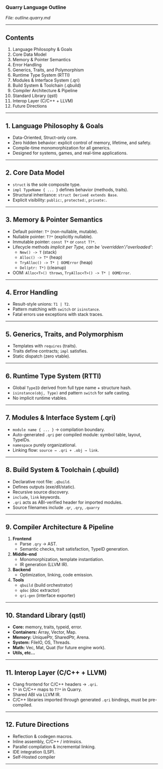 ### **Quarry Language Outline**
_File: outline.quarry.md_

---

## **Contents**
1. Language Philosophy & Goals
2. Core Data Model
3. Memory & Pointer Semantics
4. Error Handling
5. Generics, Traits, and Polymorphism
6. Runtime Type System (RTTI)
7. Modules & Interface System (.qri)
8. Build System & Toolchain (.qbuild)
9. Compiler Architecture & Pipeline
10. Standard Library (qstl)
11. Interop Layer (C/C++ + LLVM)
12. Future Directions

---

## **1. Language Philosophy & Goals**
- Data-Oriented, Struct-only core.
- Zero hidden behavior: explicit control of memory, lifetime, and safety.
- Compile-time monomorphization for all generics.
- Designed for systems, games, and real-time applications.

---

## **2. Core Data Model**
- `struct` is the sole composite type.
- `impl TypeName { ... }` defines behavior (methods, traits).
- Structural inheritance: `struct Derived extends Base`.
- Explicit visibility: `public:`, `protected:`, `private:`.

---

## **3. Memory & Pointer Semantics**
- Default pointer: `T*` (non-nullable, mutable).
- Nullable pointer: `T?*` (explicitly nullable).
- Immutable pointer: `const T*` or `const T?*`.
- Lifecycle methods *implicit per Type, can be 'overridden'/'overloaded'*:
  - `New() -> T`  (stack)
  - `Alloc() -> T*`  (heap)
  - `TryAlloc() -> T* | OOMError`  (heap)
  - `Del(ptr: T*)`  (cleanup)
- OOM: `Alloc<T>() throws`, `TryAlloc<T>() -> T* | OOMError`.

---

## **4. Error Handling**
- Result-style unions: `T1 | T2`.
- Pattern matching with `switch` or `isinstance`.
- Fatal errors use exceptions with stack traces.

---

## **5. Generics, Traits, and Polymorphism**
- Templates with `requires` (traits).
- Traits define contracts; `impl` satisfies.
- Static dispatch (zero vtable).

---

## **6. Runtime Type System (RTTI)**
- Global `TypeID` derived from full type name + structure hash.
- `isinstance(obj, Type)` and pattern `switch` for safe casting.
- No implicit runtime vtables.

---

## **7. Modules & Interface System (.qri)**
- `module name { ... }` → compilation boundary.
- Auto-generated `.qri` per compiled module: symbol table, layout, TypeIDs.
- `namespace` purely organizational.
- Linking flow: `source → .qri + .obj → link`.

---

## **8. Build System & Toolchain (.qbuild)**
- Declarative root file: `.qbuild`.
- Defines outputs (exe/dll/static).
- Recursive source discovery.
- `include`, `link` keywords.
- `.qri` acts as ABI-verified header for imported modules.
- Source filenames include `.qr`, `.qry`, `.quarry`

---

## **9. Compiler Architecture & Pipeline**
1. **Frontend**
   - Parse `.qry` → AST.
   - Semantic checks, trait satisfaction, TypeID generation.
2. **Middle-end**
   - Monomorphization, template instantiation.
   - IR generation (LLVM IR).
3. **Backend**
   - Optimization, linking, code emission.
4. **Tools**
   - `qbuild` (build orchestrator)
   - `qdoc` (doc extractor)
   - `qri-gen` (interface exporter)

---

## **10. Standard Library (qstl)**
- **Core:** memory, traits, typeid, error.
- **Containers:** Array, Vector, Map.
- **Memory:** UniquePtr, SharedPtr, Arena.
- **System:** FileIO, OS, Threads.
- **Math:** Vec, Mat, Quat (for future engine work).
- **Utils, etc...**

---

## **11. Interop Layer (C/C++ + LLVM)**
- Clang frontend for C/C++ headers → `.qri`.
- `T*` in C/C++ maps to `T?*` in Quarry.
- Shared ABI via LLVM IR.
- C/C++ libraries imported through generated `.qri` bindings, must be pre-compiled.

---

## **12. Future Directions**
- Reflection & codegen macros.
- Inline assembly, C/C++ / intrinsics.
- Parallel compilation & incremental linking.
- IDE integration (LSP).
- Self-Hosted compiler

---